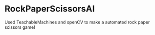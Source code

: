 # RockPaperScissorsAI
Used TeachableMachines and openCV to make a automated rock paper scissors game!
